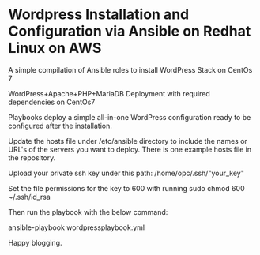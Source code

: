 # Wordpress Installation and Configuration via Ansible on Redhat Linux on AWS



A simple compilation of Ansible roles to install WordPress Stack on CentOs 7

WordPress+Apache+PHP+MariaDB Deployment with required dependencies on CentOs7

Playbooks deploy a simple all-in-one WordPress configuration ready to be configured after the installation.

Update the hosts file under /etc/ansible directory to include the names or URL's of the servers you want to deploy. There is one example hosts file in the repository.

Upload your private ssh key under this path: /home/opc/.ssh/"your_key" 

Set the file permissions for the key to 600 with running sudo chmod 600 ~/.ssh/id_rsa

Then run the playbook with the below command:

ansible-playbook wordpressplaybook.yml

Happy blogging.
